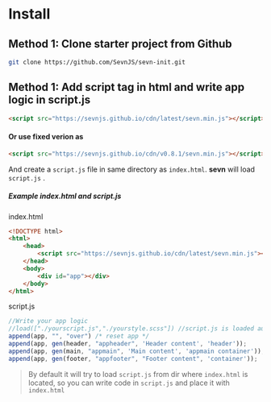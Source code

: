 # Install

## Method 1: Clone starter project from Github

```bash
git clone https://github.com/SevnJS/sevn-init.git
```



## Method 1:  Add script tag in html and write app logic in script.js

```html
<script src="https://sevnjs.github.io/cdn/latest/sevn.min.js"></script>
```
#### Or use fixed verion as
```html
<script src="https://sevnjs.github.io/cdn/v0.8.1/sevn.min.js"></script>
```

And create a `script.js` file in same directory as `index.html`. **sevn** will load `script.js` . 

##### Example index.html and script.js

index.html

```html
<!DOCTYPE html>
<html>
    <head>
        <script src="https://sevnjs.github.io/cdn/latest/sevn.min.js"></script>
    </head>
    <body>
        <div id="app"></div>
    </body>
</html>
```

script.js

```javascript
//Write your app logic
//load(["./yourscript.js","./yourstyle.scss"]) //script.js is loaded automatically.
append(app, "", "over") /* reset app */
append(app, gen(header, "appheader", 'Header content', 'header'));
append(app, gen(main, "appmain", 'Main content', 'appmain container'));
append(app, gen(footer, "appfooter", "Footer content", 'container'));
```


> By default it will try to load `script.js` from dir where `index.html` is located, so you can write code in `script.js` and place it with `index.html`

